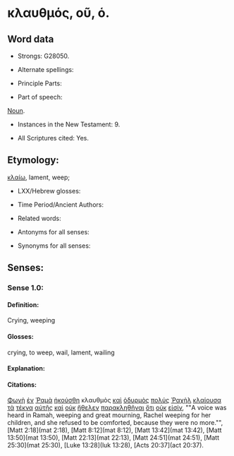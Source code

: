 # κλαυθμός, οῦ, ὁ.

<!-- Status: S2=Needs2ndReview -->
<!-- Lexica used for edits: BDAG, FFM, LN, BN, A-S -->

## Word data

* Strongs: G28050.


* Alternate spellings:

* Principle Parts: 

* Part of speech: 

[Noun](http://ugg.readthedocs.io/en/latest/noun.html).

* Instances in the New Testament: 9.

* All Scriptures cited: Yes.

## Etymology: 

[κλαίω](../G27990/01.md), lament, weep;

* LXX/Hebrew glosses: 

* Time Period/Ancient Authors: 

* Related words: 

* Antonyms for all senses:

* Synonyms for all senses: 

## Senses:

### Sense 1.0:

#### Definition: 

Crying, weeping

#### Glosses:

crying, to weep, wail, lament, wailing

#### Explanation:

#### Citations:

[Φωνὴ](../G54560/01.md) [ἐν](../G17220/01.md) [Ῥαμὰ](../G44710/01.md) [ἠκούσθη](../G01910/01.md) κλαυθμὸς [καὶ](../G25320/01.md) [ὀδυρμὸς](../G36020/01.md) [πολύς](../G41830/01.md) [Ῥαχὴλ](../G44780/01.md) [κλαίουσα](../G27990/01.md) [τὰ](../G35880/01.md) [τέκνα](../G50430/01.md) [αὐτῆς](../G08460/01.md) [καὶ](../G25320/01.md) [οὐκ](../G37560/01.md) [ἤθελεν](../G23090/01.md) [παρακληθῆναι](../G38700/01.md) [ὅτι](../G37540/01.md) [οὐκ](../G37560/01.md) [εἰσίν](../G99999/01.md), 
""A voice was heard in Ramah, weeping and great mourning, Rachel weeping for her children, and she refused to be comforted, because they were no more."", 
[Matt 2:18](mat 2:18),  [Matt 8:12](mat 8:12),  [Matt 13:42](mat 13:42),  [Matt 13:50](mat 13:50),  [Matt 22:13](mat 22:13),  [Matt 24:51](mat 24:51),  [Matt 25:30](mat 25:30),  [Luke 13:28](luk 13:28),  [Acts 20:37](act 20:37).
